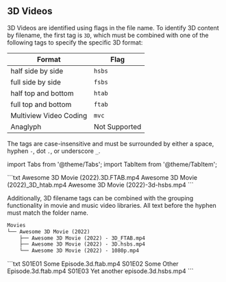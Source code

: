 <!-- markdownlint-disable MD041 -->

## 3D Videos

3D Videos are identified using flags in the file name. To identify 3D content by filename, the first tag is `3D`, which must be combined with one of the following tags to specify the specific 3D format:

| Format                 | Flag          |
| ---------------------- | ------------- |
| half side by side      | `hsbs`        |
| full side by side      | `fsbs`        |
| half top and bottom    | `htab`        |
| full top and bottom    | `ftab`        |
| Multiview Video Coding | `mvc`         |
| Anaglyph               | Not Supported |

The tags are case-insensitive and must be surrounded by either a space, hyphen `-`, dot `.`, or underscore `_`.

import Tabs from '@theme/Tabs';
import TabItem from '@theme/TabItem';

<Tabs defaultValue={props.defaultTab}>
<TabItem value="movies" label="Movies">
```txt
Awesome 3D Movie (2022).3D.FTAB.mp4
Awesome 3D Movie (2022)_3D_htab.mp4
Awesome 3D Movie (2022)-3d-hsbs.mp4
```

Additionally, 3D filename tags can be combined with the grouping functionality in movie and music video libraries. All text before the hyphen must match the folder name.

```txt
Movies
└── Awesome 3D Movie (2022)
    ├── Awesome 3D Movie (2022) - 3D_FTAB.mp4
    ├── Awesome 3D Movie (2022) - 3D.hsbs.mp4
    └── Awesome 3D Movie (2022) - 1080p.mp4
```

</TabItem>
<TabItem value="shows" label="Shows">
```txt
S01E01 Some Episode.3d.ftab.mp4
S01E02 Some Other Episode.3d.ftab.mp4
S01E03 Yet another episode.3d.hsbs.mp4
```
</TabItem>
</Tabs>
